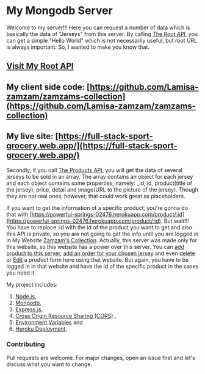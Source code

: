 # My Mongodb Server

Welcome to my server!!! Here you can request a number of data which is basically the data of "Jerseys" from this server. By calling [The Root API](https://powerful-springs-02476.herokuapp.com/), you can get a simple "Hello World" which is not necessarily useful, but root URL is always important. So, I wanted to make you know that.

## [Visit My Root API](https://powerful-springs-02476.herokuapp.com/)

## My client side code: [https://github.com/Lamisa-zamzam/zamzams-collection](https://github.com/Lamisa-zamzam/zamzams-collection)

## My live site: [https://full-stack-sport-grocery.web.app/](https://full-stack-sport-grocery.web.app/)

Secondly, if you call [The Products API](https://powerful-springs-02476.herokuapp.com/products), you will get the data of several jerseys to be sold in an array. The array contains an object for each jersey and each object contains some properties, namely: \_id, id, product(title of the jersey), price, detail and image(URL to the picture of the jersey). Though they are not real ones, however, that could work great as placeholders.

If you want to get the information of a specific product, you're gonna do that with [https://powerful-springs-02476.herokuapp.com/product/:id](https://powerful-springs-02476.herokuapp.com/product/:id). But wait!!! You have to replace :id with the id of the product you want to get and also this API is private, so you are not going to get the info until you are logged in in My Website [Zamzam's Collection](https://full-stack-sport-grocery.web.app/). Actually, this server was made only for this website, so this website has a power over this server. You can [add product to this server](https://powerful-springs-02476.herokuapp.com/addProduct), [add an order for your chosen jersey](https://powerful-springs-02476.herokuapp.com/addOrder) and even [delete](https://powerful-springs-02476.herokuapp.com/deleteProduct/:_id) or [Edit](https://powerful-springs-02476.herokuapp.com/editProduct/:product) a product form here using that website. But again, you have to be logged in in that website and have the id of the specific product in the cases you need it.

My project includes:

1.  [Node.js](https://nodejs.org/en/),
2.  [Mongodb](https://www.mongodb.com/),
3.  [Express.js](https://expressjs.com/),
4.  [Cross Origin Resource Sharing (CORS)](https://developer.mozilla.org/en-US/docs/Web/HTTP/CORS) ,
5.  [Environment Variables](https://www.npmjs.com/package/dotenv) and
6.  [Heroku Deployment](https://devcenter.heroku.com/categories/reference).

### Contributing
Pull requests are welcome. For major changes, open an issue first and let's discuss what you want to change.
